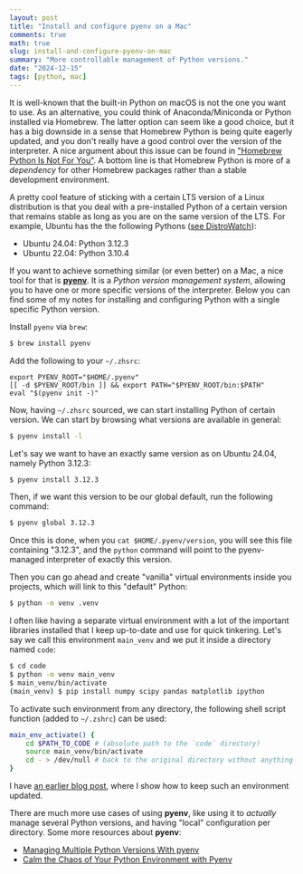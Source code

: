 ```yaml
---
layout: post
title: "Install and configure pyenv on a Mac"
comments: true
math: true
slug: install-and-configure-pyenv-on-mac
summary: "More controllable management of Python versions."
date: "2024-12-15"
tags: [python, mac]
---
```


It is well-known that the built-in Python on macOS is not the one you want to use. As an alternative, you could think of Anaconda/Miniconda or Python installed via Homebrew. The latter option can seem like a good choice, but it has a big downside in a sense that Homebrew Python is being quite eagerly updated, and you don't really have a good control over the version of the interpreter. A nice argument about this issue can be found in ["Homebrew Python Is Not For You"](https://justinmayer.com/posts/homebrew-python-is-not-for-you/). A bottom line is that Homebrew Python is more of a *dependency* for other Homebrew packages rather than a stable development environment.

A pretty cool feature of sticking with a certain LTS version of a Linux distribution is that you deal with a pre-installed Python of a certain version that remains stable as long as you are on the same version of the LTS. For example, Ubuntu has the the following Pythons ([see DistroWatch](https://distrowatch.com/table.php?distribution=ubuntu)):

 * Ubuntu 24.04: Python 3.12.3
 * Ubuntu 22.04: Python 3.10.4

If you want to achieve something similar (or even better) on a Mac, a nice tool for that is [**pyenv**](https://github.com/pyenv/pyenv). It is a *Python version management system*, allowing you to have one or more specific versions of the interpreter. Below you can find some of my notes for installing and configuring Python with a single specific Python version.

Install `pyenv` via `brew`:

```sh
$ brew install pyenv
```

Add the following to your `~/.zhsrc`:

```
export PYENV_ROOT="$HOME/.pyenv"
[[ -d $PYENV_ROOT/bin ]] && export PATH="$PYENV_ROOT/bin:$PATH"
eval "$(pyenv init -)" 
```

Now, having `~/.zhsrc` sourced, we can start installing Python of certain version. We can start by browsing what versions are available in general:

```sh
$ pyenv install -l
```

Let's say we want to have an exactly same version as on Ubuntu 24.04, namely Python 3.12.3:

```sh
$ pyenv install 3.12.3
```

Then, if we want this version to be our global default, run the following command:

```sh
$ pyenv global 3.12.3
```

Once this is done, when you `cat $HOME/.pyenv/version`, you will see this file containing "3.12.3", and the `python` command will point to the pyenv-managed interpreter of exactly this version. 

Then you can go ahead and create "vanilla" virtual environments inside you projects, which will link to this "default" Python:

```sh
$ python -m venv .venv
```

I often like having a separate virtual environment with a lot of the important libraries installed that I keep up-to-date and use for quick tinkering. Let's say we call this environment `main_venv` and we put it inside a directory named `code`:

```sh
$ cd code
$ python -m venv main_venv
$ main_venv/bin/activate
(main_venv) $ pip install numpy scipy pandas matplotlib ipython
```

To activate such environment from any directory, the following shell script function (added to `~/.zshrc`) can be used:

```sh
main_env_activate() {
	cd $PATH_TO_CODE # (absolute path to the `code` directory)
	source main_venv/bin/activate
	cd - > /dev/null # back to the original directory without anything being printed
}
```

I have [an earlier blog post](https://alexsm.com/upgrade-outdated-packages-virtualenv-pip/), where I show how to keep such an environment updated.

There are much more use cases of using **pyenv**, like using it to *actually* manage several Python versions, and having "local" configuration per directory. Some more resources about **pyenv**:

 * [Managing Multiple Python Versions With pyenv](https://realpython.com/intro-to-pyenv/)
 * [Calm the Chaos of Your Python Environment with Pyenv](https://learningnetwork.cisco.com/s/blogs/a0D6e00000snzA2EAI/calm-the-chaos-of-your-python-environment-with-pyenv)

